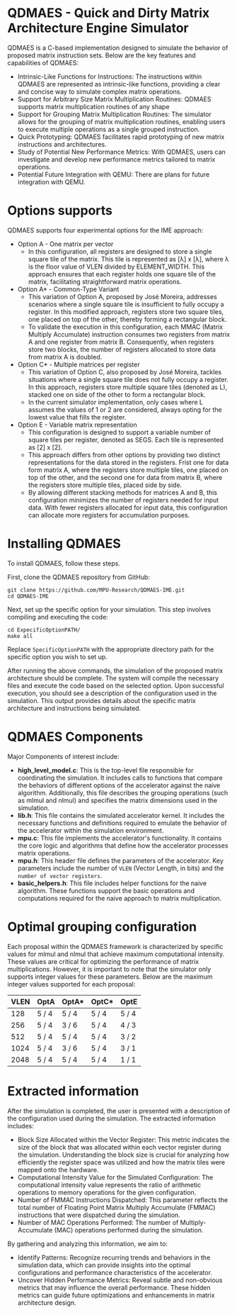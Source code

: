 # QDMAES - Quick and Dirty Matrix Architecture Engine Simulator

QDMAES is a C-based implementation designed to simulate the behavior of proposed matrix instruction sets. Below are the key features and capabilities of QDMAES:

* Intrinsic-Like Functions for Instructions: The instructions within QDMAES are represented as intrinsic-like functions, providing a clear and concise way to simulate complex matrix operations.
* Support for Arbitrary Size Matrix Multiplication Routines: QDMAES supports matrix multiplication routines of any shape
* Support for Grouping Matrix Multiplication Routines: The simulator allows for the grouping of matrix multiplication routines, enabling users to execute multiple operations as a single grouped instruction. 
* Quick Prototyping: QDMAES facilitates rapid prototyping of new matrix instructions and architectures.
* Study of Potential New Performance Metrics: With QDMAES, users can investigate and develop new performance metrics tailored to matrix operations. 
* Potential Future Integration with QEMU: There are plans for future integration with QEMU.


# Options supports

QDMAES supports four experimental options for the IME approach:

* Option A - One matrix per vector
  * In this configuration, all registers are designed to store a single square tile of the matrix. This tile is represented as [λ] x [λ], where λ is the floor value of VLEN divided by ELEMENT_WIDTH. This approach ensures that each register holds one square tile of the matrix, facilitating straightforward matrix operations.
* Option A* - Common-Type Variant
  * This variation of Option A, proposed by José Moreira, addresses scenarios where a single square tile is insufficient to fully occupy a register. In this modified approach, registers store two square tiles, one placed on top of the other, thereby forming a rectangular block.
  * To validate the execution in this configuration, each MMAC (Matrix Multiply Accumulate) instruction consumes two registers from matrix A and one register from matrix B. Consequently, when registers store two blocks, the number of registers allocated to store data from matrix A is doubled.
* Option C* - Multiple matrices per register
  * This variation of Option C, also proposed by José Moreira, tackles situations where a single square tile does not fully occupy a register. In this approach, registers store multiple square tiles (denoted as L), stacked one on side of the other to form a rectangular block.
  * In the current simulator implementation, only cases where L assumes the values of 1 or 2 are considered, always opting for the lowest value that fills the register. 
* Option E - Variable matrix representation
  * This configuration is designed to support a variable number of square tiles per register, denoted as SEGS. Each tile is represented as [2] x [2].
  * This approach differs from other options by providing two distinct representations for the data stored in the registers. Frist one for data form matrix A, where the registers store multiple tiles, one placed on top of the other, and the second one for data from matrix B, where the registers store multiple tiles, placed side by side.
  * By allowing different stacking methods for matrices A and B, this configuration minimizes the number of registers needed for input data. With fewer registers allocated for input data, this configuration can allocate more registers for accumulation purposes.



# Installing QDMAES

To install QDMAES, follow these steps.

First, clone the QDMAES repository from GitHub:
```
git clone https://github.com/MPU-Research/QDMAES-IME.git
cd QDMAES-IME
```

Next, set up the specific option for your simulation. This step involves compiling and executing the code:

```
cd ExpecificOptionPATH/
make all
```

Replace ```SpecificOptionPATH``` with the appropriate directory path for the specific option you wish to set up.

After running the above commands, the simulation of the proposed matrix architecture should be complete. The system will compile the necessary files and execute the code based on the selected option. Upon successful execution, you should see a description of the configuration used in the simulation. This output provides details about the specific matrix architecture and instructions being simulated.

# QDMAES Components

Major Components of interest include:

* **high_level_model.c**: This is the top-level file responsible for coordinating the simulation. It includes calls to functions that compare the behaviors of different options of the accelerator against the naive algorithm. Additionally, this file describes the grouping operations (such as mlmul and nlmul) and specifies the matrix dimensions used in the simulation.
* **lib.h**: This file contains the simulated accelerator kernel. It includes the necessary functions and definitions required to emulate the behavior of the accelerator within the simulation environment. 
* **mpu.c**: This file implements the accelerator's functionality. It contains the core logic and algorithms that define how the accelerator processes matrix operations.
* **mpu.h**: This header file defines the parameters of the accelerator. Key parameters include the number of ```VLEN``` (Vector Length, in bits) and the ```number of vector registers```. 
* **basic_helpers.h**: This file includes helper functions for the naive algorithm. These functions support the basic operations and computations required for the naive approach to matrix multiplication. 
 

# Optimal grouping configuration

Each proposal within the QDMAES framework is characterized by specific values for mlmul and nlmul that achieve maximum computational intensity. These values are critical for optimizing the performance of matrix multiplications. However, it is important to note that the simulator only supports integer values for these parameters. Below are the maximum integer values supported for each proposal:


| VLEN | OptA | OptA* | OptC* | OptE |
| ------------- | ------------- | ------------- | ------------- | ------------- |
| 128 | 5 / 4 | 5 / 4 | 5 / 4 | 5 / 4 |
| 256 | 5 / 4 | 3 / 6 | 5 / 4 | 4 / 3 |
| 512 | 5 / 4 | 5 / 4 | 5 / 4 | 3 / 2 |
| 1024 | 5 / 4 | 3 / 6 | 5 / 4 | 3 / 1 |
| 2048 | 5 / 4 | 5 / 4 | 5 / 4 | 1 / 1 |

# Extracted information

After the simulation is completed, the user is presented with a description of the configuration used during the simulation. The extracted information includes:
* Block Size Allocated within the Vector Register: This metric indicates the size of the block that was allocated within each vector register during the simulation. Understanding the block size is crucial for analyzing how efficiently the register space was utilized and how the matrix tiles were mapped onto the hardware. 
* Computational Intensity Value for the Simulated Configuration: The computational intensity value represents the ratio of arithmetic operations to memory operations for the given configuration.
* Number of FMMAC Instructions Dispatched: This parameter reflects the total number of Floating Point Matrix Multiply Accumulate (FMMAC) instructions that were dispatched during the simulation.
* Number of MAC Operations Performed: The number of Multiply-Accumulate (MAC) operations performed during the simulation.

By gathering and analyzing this information, we aim to:

* Identify Patterns: Recognize recurring trends and behaviors in the simulation data, which can provide insights into the optimal configurations and performance characteristics of the accelerator.
* Uncover Hidden Performance Metrics: Reveal subtle and non-obvious metrics that may influence the overall performance. These hidden metrics can guide future optimizations and enhancements in matrix architecture design.
